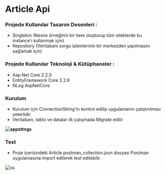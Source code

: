 # Article Api

### Projede Kullanılar Tasarım Desenleri :

- Singleton (Nesne örneğinin bir kere oluşturup tüm isteklerde bu instance'ı kullanmak için)
- Repository (Veritabanı sorgu işlemlerinin bir merkezden yapılmasını sağlamak için)


### Projede Kullanılar Teknoloji & Kütüphaneler :

- Asp.Net Core 2.2.0
- EntityFramework Core 2.2.6
- NLog AspNetCore


### Kurulum

- Kurulum için ConnectionString'in kontrol edilip uygulamanın çalıştırılması yeterlidir.
- Veritabanı, tablo ve datalar ilk çalışmada Migrate edilir

**![appsttngs](https://user-images.githubusercontent.com/6877358/62597960-50df8b00-b8f0-11e9-9c59-177aef6de5b5.png)**


### Test

- Proje içerisindeki Article.postman_collection.json dosyası Postman uygulamasına import edilerek test edilebilir.

![ss](https://user-images.githubusercontent.com/6877358/62599318-94d48f00-b8f4-11e9-9f81-babf20332d39.PNG)

